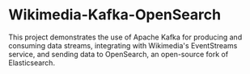 # Wikimedia-Kafka-OpenSearch
This project demonstrates the use of Apache Kafka for producing and consuming data streams, integrating with Wikimedia's EventStreams service, and sending data to OpenSearch, an open-source fork of Elasticsearch.
